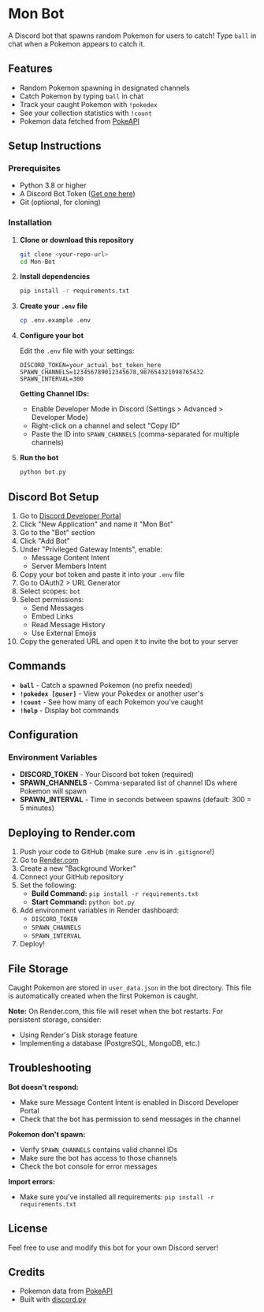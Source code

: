# Mon Bot

A Discord bot that spawns random Pokemon for users to catch! Type `ball` in chat when a Pokemon appears to catch it.

## Features

- Random Pokemon spawning in designated channels
- Catch Pokemon by typing `ball` in chat
- Track your caught Pokemon with `!pokedex`
- See your collection statistics with `!count`
- Pokemon data fetched from [PokeAPI](https://pokeapi.co/)

## Setup Instructions

### Prerequisites

- Python 3.8 or higher
- A Discord Bot Token ([Get one here](https://discord.com/developers/applications))
- Git (optional, for cloning)

### Installation

1. **Clone or download this repository**
   ```bash
   git clone <your-repo-url>
   cd Mon-Bot
   ```

2. **Install dependencies**
   ```bash
   pip install -r requirements.txt
   ```

3. **Create your `.env` file**
   ```bash
   cp .env.example .env
   ```

4. **Configure your bot**

   Edit the `.env` file with your settings:

   ```env
   DISCORD_TOKEN=your_actual_bot_token_here
   SPAWN_CHANNELS=123456789012345678,987654321098765432
   SPAWN_INTERVAL=300
   ```

   **Getting Channel IDs:**
   - Enable Developer Mode in Discord (Settings > Advanced > Developer Mode)
   - Right-click on a channel and select "Copy ID"
   - Paste the ID into `SPAWN_CHANNELS` (comma-separated for multiple channels)

5. **Run the bot**
   ```bash
   python bot.py
   ```

## Discord Bot Setup

1. Go to [Discord Developer Portal](https://discord.com/developers/applications)
2. Click "New Application" and name it "Mon Bot"
3. Go to the "Bot" section
4. Click "Add Bot"
5. Under "Privileged Gateway Intents", enable:
   - Message Content Intent
   - Server Members Intent
6. Copy your bot token and paste it into your `.env` file
7. Go to OAuth2 > URL Generator
8. Select scopes: `bot`
9. Select permissions:
   - Send Messages
   - Embed Links
   - Read Message History
   - Use External Emojis
10. Copy the generated URL and open it to invite the bot to your server

## Commands

- **`ball`** - Catch a spawned Pokemon (no prefix needed)
- **`!pokedex [@user]`** - View your Pokedex or another user's
- **`!count`** - See how many of each Pokemon you've caught
- **`!help`** - Display bot commands

## Configuration

### Environment Variables

- **DISCORD_TOKEN** - Your Discord bot token (required)
- **SPAWN_CHANNELS** - Comma-separated list of channel IDs where Pokemon will spawn
- **SPAWN_INTERVAL** - Time in seconds between spawns (default: 300 = 5 minutes)

## Deploying to Render.com

1. Push your code to GitHub (make sure `.env` is in `.gitignore`!)
2. Go to [Render.com](https://render.com/)
3. Create a new "Background Worker"
4. Connect your GitHub repository
5. Set the following:
   - **Build Command:** `pip install -r requirements.txt`
   - **Start Command:** `python bot.py`
6. Add environment variables in Render dashboard:
   - `DISCORD_TOKEN`
   - `SPAWN_CHANNELS`
   - `SPAWN_INTERVAL`
7. Deploy!

## File Storage

Caught Pokemon are stored in `user_data.json` in the bot directory. This file is automatically created when the first Pokemon is caught.

**Note:** On Render.com, this file will reset when the bot restarts. For persistent storage, consider:
- Using Render's Disk storage feature
- Implementing a database (PostgreSQL, MongoDB, etc.)

## Troubleshooting

**Bot doesn't respond:**
- Make sure Message Content Intent is enabled in Discord Developer Portal
- Check that the bot has permission to send messages in the channel

**Pokemon don't spawn:**
- Verify `SPAWN_CHANNELS` contains valid channel IDs
- Make sure the bot has access to those channels
- Check the bot console for error messages

**Import errors:**
- Make sure you've installed all requirements: `pip install -r requirements.txt`

## License

Feel free to use and modify this bot for your own Discord server!

## Credits

- Pokemon data from [PokeAPI](https://pokeapi.co/)
- Built with [discord.py](https://github.com/Rapptz/discord.py)
